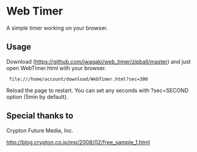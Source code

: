 Web Timer
=========
A simple timer working on your browser.

Usage
-----

Download (https://github.com/iwagaki/web_timer/zipball/master) and just open WebTimer.html with your browser.

     file:///home/account/download/WebTimer.html?sec=300

Reload the page to restart. You can set any seconds with ?sec=SECOND option (5min by default).

Special thanks to
-----------------

Crypton Future Media, Inc.

http://blog.crypton.co.jp/mp/2008/02/free_sample_1.html
